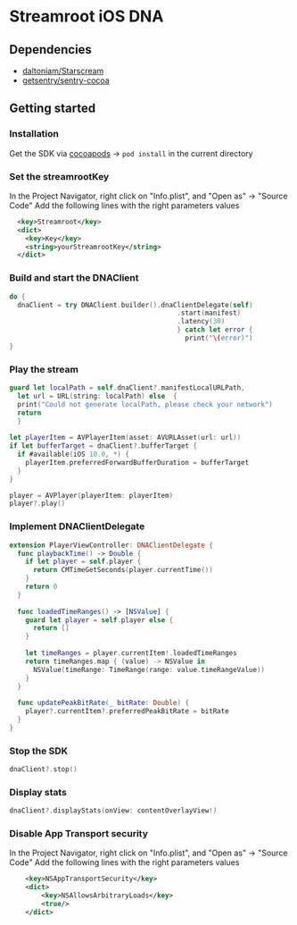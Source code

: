 # Streamroot iOS DNA 

## Dependencies
- [daltoniam/Starscream](https://github.com/daltoniam/Starscream)
- [getsentry/sentry-cocoa](https://github.com/getsentry/sentry-cocoa)
 
## Getting started

### Installation
Get the SDK via [cocoapods](https://cocoapods.org/) -> `pod install` in the current directory

### Set the streamrootKey
In the Project Navigator, right click on "Info.plist", and "Open as" → "Source Code"
Add the following lines with the right parameters values

```xml
  <key>Streamroot</key>
  <dict>
    <key>Key</key>
    <string>yourStreamrootKey</string>
  </dict>
```

### Build and start the DNAClient
```swift
do {
  dnaClient = try DNAClient.builder().dnaClientDelegate(self)
                                          .start(manifest)
                                          .latency(30)
                                          } catch let error {
                                            print("\(error)")
}
```

### Play the stream
```swift
guard let localPath = self.dnaClient?.manifestLocalURLPath,
  let url = URL(string: localPath) else  {
  print("Could not generate localPath, please check your network")
  return
  }
 
let playerItem = AVPlayerItem(asset: AVURLAsset(url: url))
if let bufferTarget = dnaClient?.bufferTarget {
  if #available(iOS 10.0, *) {
    playerItem.preferredForwardBufferDuration = bufferTarget
  }
}

player = AVPlayer(playerItem: playerItem)
player?.play()
```

### Implement DNAClientDelegate
```swift
extension PlayerViewController: DNAClientDelegate {
  func playbackTime() -> Double {
    if let player = self.player {
      return CMTimeGetSeconds(player.currentTime())
    }
    return 0
  }
  
  func loadedTimeRanges() -> [NSValue] {
    guard let player = self.player else {
      return []
    }
    
    let timeRanges = player.currentItem!.loadedTimeRanges
    return timeRanges.map { (value) -> NSValue in
      NSValue(timeRange: TimeRange(range: value.timeRangeValue))
    }
  }
  
  func updatePeakBitRate(_ bitRate: Double) {
    player?.currentItem?.preferredPeakBitRate = bitRate
  }
}
```

### Stop the SDK

```swift 
dnaClient?.stop()
```

### Display stats

```swift 
dnaClient?.displayStats(onView: contentOverlayView!)
```

### Disable App Transport security
In the Project Navigator, right click on "Info.plist", and "Open as" → "Source Code"
Add the following lines with the right parameters values

```xml
	<key>NSAppTransportSecurity</key>
	<dict>
		<key>NSAllowsArbitraryLoads</key>
		<true/>
	</dict>
```

